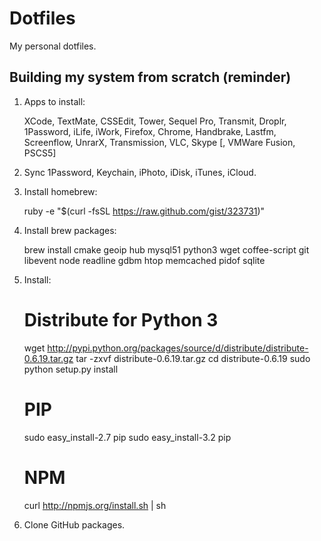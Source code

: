 # Dotfiles
My personal dotfiles.

## Building my system from scratch (reminder)

1. Apps to install:

    XCode, TextMate, CSSEdit, Tower, Sequel Pro, Transmit, Droplr, 1Password,
    iLife, iWork, Firefox, Chrome, Handbrake, Lastfm, Screenflow, UnrarX,
    Transmission, VLC, Skype [, VMWare Fusion, PSCS5]

2. Sync 1Password, Keychain, iPhoto, iDisk, iTunes, iCloud.
3. Install homebrew: 
    
    ruby -e "$(curl -fsSL https://raw.github.com/gist/323731)"

4. Install brew packages:

    brew install cmake geoip hub mysql51 python3 wget coffee-script git libevent node readline gdbm htop memcached pidof sqlite

5. Install:

    # Distribute for Python 3
    wget http://pypi.python.org/packages/source/d/distribute/distribute-0.6.19.tar.gz
    tar -zxvf distribute-0.6.19.tar.gz
    cd distribute-0.6.19
    sudo python setup.py install

    # PIP
    sudo easy_install-2.7 pip
    sudo easy_install-3.2 pip

    # NPM
    curl http://npmjs.org/install.sh | sh

6. Clone GitHub packages.
